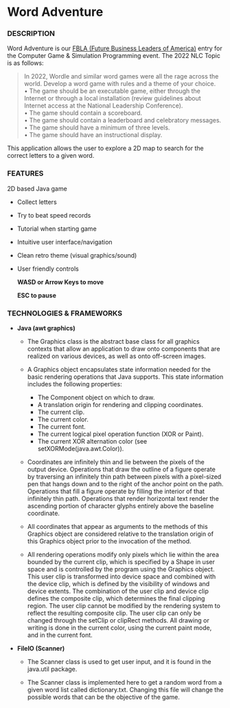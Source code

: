# Word Adventure

### **DESCRIPTION**
Word Adventure is our [FBLA (Future Business Leaders of America)](https://www.fbla-pbl.org/) entry for the Computer Game & Simulation Programming event. The 2022 NLC Topic is as follows:
> In 2022, Wordle and similar word games were all the rage across the world. Develop a word game with rules and a theme of your choice.  
  • The game should be an executable game, either through the Internet or
  through a local installation (review guidelines about Internet access at the
  National Leadership Conference).  
  • The game should contain a scoreboard.  
  • The game should contain a leaderboard and celebratory messages.  
  • The game should have a minimum of three levels.  
  • The game should have an instructional display.  

This application allows the user to explore a 2D map to search for the correct letters to a given word.

### **FEATURES**
2D based Java game
  - Collect letters
  - Try to beat speed records
  - Tutorial when starting game
  - Intuitive user interface/navigation
  - Clean retro theme (visual graphics/sound)
  - User friendly controls
  
    **WASD or Arrow Keys to move**
    
     **ESC to pause**

### **TECHNOLOGIES & FRAMEWORKS**
- **Java (awt graphics)**
    - The Graphics class is the abstract base class for all graphics contexts that allow an application to draw onto components that are realized on various devices, as well as onto off-screen images.

    - A Graphics object encapsulates state information needed for the basic rendering operations that Java supports. This state information includes the following properties: 
        - The Component object on which to draw.
        - A translation origin for rendering and clipping coordinates.
        - The current clip.
        - The current color.
        - The current font.
        - The current logical pixel operation function (XOR or Paint).
        - The current XOR alternation color (see setXORMode(java.awt.Color)). 

    - Coordinates are infinitely thin and lie between the pixels of the output device. Operations that draw the outline of a figure operate by traversing an infinitely thin path between pixels with a pixel-sized pen that hangs down and to the right of the anchor point on the path. Operations that fill a figure operate by filling the interior of that infinitely thin path. Operations that render horizontal text render the ascending portion of character glyphs entirely above the baseline coordinate. 

    - All coordinates that appear as arguments to the methods of this Graphics object are considered relative to the translation origin of this Graphics object prior to the invocation of the method.

    - All rendering operations modify only pixels which lie within the area bounded by the current clip, which is specified by a Shape in user space and is controlled by the program using the Graphics object. This user clip is transformed into device space and combined with the device clip, which is defined by the visibility of windows and device extents. The combination of the user clip and device clip defines the composite clip, which determines the final clipping region. The user clip cannot be modified by the rendering system to reflect the resulting composite clip. The user clip can only be changed through the setClip or clipRect methods. All drawing or writing is done in the current color, using the current paint mode, and in the current font.

- **FileIO (Scanner)**
    - The Scanner class is used to get user input, and it is found in the java.util package.

    - The Scanner class is implemented here to get a random word from a given word list called dictionary.txt. Changing this file will change the possible words that can be the objective of the game.
